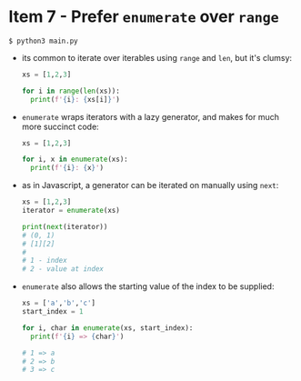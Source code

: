 # Item 7 - Prefer `enumerate` over `range`

```
$ python3 main.py
```

- its common to iterate over iterables using `range` and `len`, but it's clumsy:

  ```python
  xs = [1,2,3]

  for i in range(len(xs)):
    print(f'{i}: {xs[i]}')
  ```
- `enumerate` wraps iterators with a lazy generator, and makes for much more
  succinct code:

  ```python
  xs = [1,2,3]

  for i, x in enumerate(xs):
    print(f'{i}: {x}')
  ```
- as in Javascript, a generator can be iterated on manually using `next`:

  ```python
  xs = [1,2,3]
  iterator = enumerate(xs)

  print(next(iterator))
  # (0, 1)
  # [1][2]
  #
  # 1 - index
  # 2 - value at index
  ```
- `enumerate` also allows the starting value of the index to be supplied:

  ```python
  xs = ['a','b','c']
  start_index = 1

  for i, char in enumerate(xs, start_index):
    print(f'{i} => {char}')

  # 1 => a
  # 2 => b
  # 3 => c
  ```
